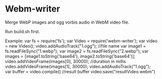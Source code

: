 # Webm-writer
Merge WebP images and ogg vorbis audio in WebM video file.

Run build.sh first.

Example:
var fs = require('fs');
var Video = require('webm-writer');
var video = new Video();
video.addAudioTrack("1.ogg"); //file name
var image1 = fs.readFileSync("1.webp");
var image2 = fs.readFileSync("2.webp");
var images = [image1.toString('base64'), image2.toString('base64')];
video.addVideoFrame(images[0], 30000); //duration in millis
video.addVideoFrame(images[1], 30000);
video.addAudioTrack("1.ogg");
var buffer = video.compile() //result buffer
video.save("resultVideo.webm")
